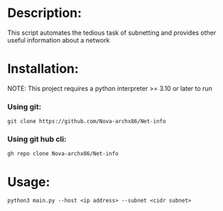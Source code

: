 # Description:

This script automates the tedious task of subnetting and provides other useful information about a network

# Installation:

NOTE: This project requires a python interpreter >= 3.10 or later to run

### Using git:

    git clone https://github.com/Nova-archx86/Net-info

### Using git hub cli:

    gh repo clone Nova-archx86/Net-info

# Usage:

    python3 main.py --host <ip address> --subnet <cidr subnet>
    

